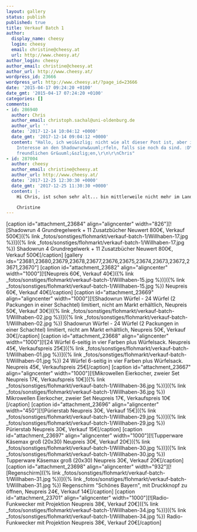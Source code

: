 ```yaml
---
layout: gallery
status: publish
published: true
title: Verkauf Batch 1
author:
  display_name: cheesy
  login: cheesy
  email: christine@cheesy.at
  url: http://www.cheesy.at/
author_login: cheesy
author_email: christine@cheesy.at
author_url: http://www.cheesy.at/
wordpress_id: 23666
wordpress_url: http://www.cheesy.at/?page_id=23666
date: '2015-04-17 09:24:20 +0100'
date_gmt: '2015-04-17 07:24:20 +0100'
categories: []
comments:
- id: 286940
  author: Chris
  author_email: christoph.sachal@uni-oldenburg.de
  author_url: ''
  date: '2017-12-14 10:04:12 +0000'
  date_gmt: '2017-12-14 09:04:12 +0000'
  content: "Hallo, ich wei&szlig; nicht wie alt dieser Post ist, aber ich h&auml;tte
    Interesse an den Shadowrunw&uuml;rfeln, falls sie noch da sind. :D\r\n\r\nMit
    freundlichen Gr&uuml;&szlig;en,\r\n\r\nChris"
- id: 287004
  author: cheesy
  author_email: christine@cheesy.at
  author_url: http://www.cheesy.at/
  date: '2017-12-25 12:30:30 +0000'
  date_gmt: '2017-12-25 11:30:30 +0000'
  content: |-
    Hi Chris, ist schon sehr alt... bin mittlerweile nicht mehr im Lande...

    Christine
---
```

[caption id="attachment\_23684" align="aligncenter" width="826"][![Shadowrun 4 Grundregelwerk + 11 Zusatzbücher Neuwert 800€, Verkauf 500€]({% link _fotos/sonstiges/flohmarkt/verkauf-batch-1/Willhaben-17.jpg %})]({% link _fotos/sonstiges/flohmarkt/verkauf-batch-1/Willhaben-17.jpg %}) Shadowrun 4 Grundregelwerk + 11 Zusatzbücher
Neuwert 800€, Verkauf 500€[/caption]
[gallery ids="23681,23680,23679,23678,23677,23676,23675,23674,23673,23672,23671,23670"]
[caption id="attachment\_23682" align="aligncenter" width="1000"][![Neupreis 60€, Verkauf 40€]({% link _fotos/sonstiges/flohmarkt/verkauf-batch-1/Willhaben-15.jpg %})]({% link _fotos/sonstiges/flohmarkt/verkauf-batch-1/Willhaben-15.jpg %}) Neupreis 60€, Verkauf 40€[/caption]
[caption id="attachment\_23669" align="aligncenter" width="1000"][![Shadowrun Würfel - 24 Würfel (2 Packungen in einer Schachtel) limitiert, nicht am Markt erhältlich, Neupreis 50€, Verkauf 30€]({% link _fotos/sonstiges/flohmarkt/verkauf-batch-1/Willhaben-02.jpg %})]({% link _fotos/sonstiges/flohmarkt/verkauf-batch-1/Willhaben-02.jpg %}) Shadowrun Würfel - 24 Würfel (2 Packungen in einer Schachtel) limitiert, nicht am Markt erhältlich, Neupreis 50€, Verkauf 30€[/caption]
[caption id="attachment\_23668" align="aligncenter" width="1000"][![24 Würfel 6-seitig in vier Farben plus Würfelsack. Neupreis 45€, Verkaufspreis 25€]({% link _fotos/sonstiges/flohmarkt/verkauf-batch-1/Willhaben-01.jpg %})]({% link _fotos/sonstiges/flohmarkt/verkauf-batch-1/Willhaben-01.jpg %}) 24 Würfel 6-seitig in vier Farben plus Würfelsack. Neupreis 45€, Verkaufspreis 25€[/caption]
[caption id="attachment\_23667" align="aligncenter" width="1000"][![Mikrowellen Eierkocher, zweier Set Neupreis 17€, Verkaufspreis 10€]({% link _fotos/sonstiges/flohmarkt/verkauf-batch-1/Willhaben-36.jpg %})]({% link _fotos/sonstiges/flohmarkt/verkauf-batch-1/Willhaben-36.jpg %}) Mikrowellen Eierkocher, zweier Set
Neupreis 17€, Verkaufspreis 10€[/caption]
[caption id="attachment\_23696" align="aligncenter" width="450"][![Pürierstab Neupreis 30€, Verkauf 15€]({% link _fotos/sonstiges/flohmarkt/verkauf-batch-1/Willhaben-29.jpg %})]({% link _fotos/sonstiges/flohmarkt/verkauf-batch-1/Willhaben-29.jpg %}) Pürierstab Neupreis 30€, Verkauf 15€[/caption]
[caption id="attachment\_23697" align="aligncenter" width="1000"][![Tupperware Käsemax groß (20x30) Neupreis 30€, Verkauf 20€]({% link _fotos/sonstiges/flohmarkt/verkauf-batch-1/Willhaben-30.jpg %})]({% link _fotos/sonstiges/flohmarkt/verkauf-batch-1/Willhaben-30.jpg %}) Tupperware Käsemax groß (20x30) Neupreis 30€, Verkauf 20€[/caption]
[caption id="attachment\_23698" align="aligncenter" width="932"][![Regenschirm]({% link _fotos/sonstiges/flohmarkt/verkauf-batch-1/Willhaben-31.jpg %})]({% link _fotos/sonstiges/flohmarkt/verkauf-batch-1/Willhaben-31.jpg %}) Regenschirm "Schönes Bayern", mit Druckknopf zu öffnen, Neupreis 24€, Verkauf 14€[/caption]
[caption id="attachment\_23701" align="aligncenter" width="1000"][![Radio-Funkwecker mit Projektion Neupreis 38€, Verkauf 20€]({% link _fotos/sonstiges/flohmarkt/verkauf-batch-1/Willhaben-34.jpg %})]({% link _fotos/sonstiges/flohmarkt/verkauf-batch-1/Willhaben-34.jpg %}) Radio-Funkwecker mit Projektion Neupreis 38€, Verkauf 20€[/caption]

